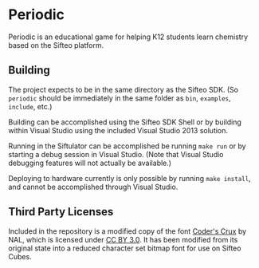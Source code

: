 Periodic
========

Periodic is an educational game for helping K12 students learn chemistry based on the Sifteo platform.

## Building
The project expects to be in the same directory as the Sifteo SDK. (So `periodic` should be immediately in the same folder as `bin`, `examples`, `include`, etc.)

Building can be accomplished using the Sifteo SDK Shell or by building within Visual Studio using the included Visual Studio 2013 solution.

Running in the Siftulator can be accomplished be running `make run` or by starting a debug session in Visual Studio. (Note that Visual Studio debugging features will not actually be available.)

Deploying to hardware currently is only possible by running `make install`, and cannot be accomplished through Visual Studio.

## Third Party Licenses
Included in the repository is a modified copy of the font [Coder's Crux](http://fontstruct.com/fontstructions/show/619715) by NAL, which is licensed under [CC BY 3.0](http://creativecommons.org/licenses/by/3.0/).
It has been modified from its original state into a reduced character set bitmap font for use on Sifteo Cubes.
